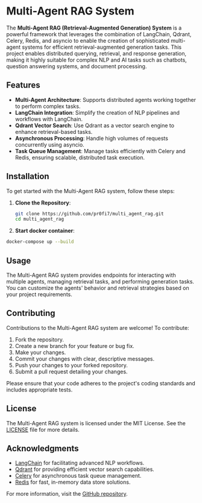 # Multi-Agent RAG System

The **Multi-Agent RAG (Retrieval-Augmented Generation) System** is a powerful framework that leverages the combination of LangChain, Qdrant, Celery, Redis, and asyncio to enable the creation of sophisticated multi-agent systems for efficient retrieval-augmented generation tasks. This project enables distributed querying, retrieval, and response generation, making it highly suitable for complex NLP and AI tasks such as chatbots, question answering systems, and document processing.

## Features

- **Multi-Agent Architecture**: Supports distributed agents working together to perform complex tasks.
- **LangChain Integration**: Simplify the creation of NLP pipelines and workflows with LangChain.
- **Qdrant Vector Search**: Use Qdrant as a vector search engine to enhance retrieval-based tasks.
- **Asynchronous Processing**: Handle high volumes of requests concurrently using asyncio.
- **Task Queue Management**: Manage tasks efficiently with Celery and Redis, ensuring scalable, distributed task execution.

## Installation

To get started with the Multi-Agent RAG system, follow these steps:

1. **Clone the Repository**:

   ```bash
   git clone https://github.com/pr0fi7/multi_agent_rag.git
   cd multi_agent_rag

2. **Start docker container**:
  ```bash
  docker-compose up --build
  ```

## Usage

The Multi-Agent RAG system provides endpoints for interacting with multiple agents, managing retrieval tasks, and performing generation tasks. You can customize the agents' behavior and retrieval strategies based on your project requirements.

## Contributing

Contributions to the Multi-Agent RAG system are welcome! To contribute:

1. Fork the repository.
2. Create a new branch for your feature or bug fix.
3. Make your changes.
4. Commit your changes with clear, descriptive messages.
5. Push your changes to your forked repository.
6. Submit a pull request detailing your changes.

Please ensure that your code adheres to the project's coding standards and includes appropriate tests.

## License

The Multi-Agent RAG system is licensed under the MIT License. See the [LICENSE](LICENSE) file for more details.

## Acknowledgments

- [LangChain](https://langchain.com/) for facilitating advanced NLP workflows.
- [Qdrant](https://qdrant.tech/) for providing efficient vector search capabilities.
- [Celery](https://docs.celeryproject.org/en/stable/) for asynchronous task queue management.
- [Redis](https://redis.io/) for fast, in-memory data store solutions.

For more information, visit the [GitHub repository](https://github.com/pr0fi7/multi_agent_rag).
